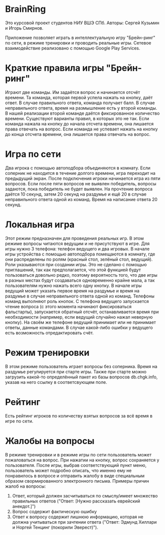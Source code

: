 # BrainRing
Это курсовой проект студентов НИУ ВШЭ СПб. Авторы: Сергей Кузьмин и Игорь Смирнов.

Приложение позволяет играть в интеллектуальную игру "Брейн-ринг" по сети, в режиме тренировки и проводить реальные игры.
Сетевое взаимодействие реализовано с помощью Google Play Services.
# Краткие правила игры "Брейн-ринг"
Играют две команды. Им задаётся вопрос и начинается отсчёт времени. Та команда, которая первой успела нажать на кнопку, даёт ответ.
В случае правильного ответа, команда получает балл. В случае неправильного ответа, время на размышление есть у второй команды.
В нашей реализации второй команде даётся фиксированное количество времени. Существуют варианты правил, в которых это не так.
Если команда нажала на кнопку до начала отсчета времени, она лишается права отвечать на вопрос.
Если команда не успевает нажать на кнопку до конца отсчета времени, она лишается права отвечать на вопрос.
# Игра по сети
Два игрока с помощью автоподбора объединяются в комнату. Если соперник не находится в течение долгого времени, игра переходит на предыдущий экран.
После подключения игроки начинается игра из пяти вопросов. Если после пяти вопросов не выявлен победитель, вопросы задаются, пока победитель не будет выявлен.
На прочтение вопроса даётся 10 секунд, затем 20 секунд на раздумье и ещё 20 в случае неправильного ответа одной из команд.
Время на написание ответа 20 секунд.
# Локальная игра
Этот режим предназначен для проведения реальных игр.
В этом режиме вопросы читаются ведущим и не присутствуют в игре.
Для игры нужно 3 телефона: телефон ведущего и два игровых. 
В начале игры устройства с помощью автоподбора помещаются в комнату, где они распределены по ролям (красный стол, зелёный стол, ведущий).
Роли указываются при создании игры. Это не сделано с помощью приглашений, так как предполагается, что этой функцией будут пользоваться довольно редко, поэтому вероятность того, что две игры в разных местах будут создаваться одновременно крайне мала, а так пользователям нужно нажать всего одну кнопку.
В начале игры ведущий может указать первое время на раздумье и время на раздумье в случае неправильного ответа одной из команд.
Телефоны команд выполняют роль кнопок. С телефона ведущего запускается чтение вопроса (с этого момента начинают фиксироваться фальстарты), запускается обратный отсчёт, останавливается время при необходимости (например, если ведущий случайно нажал неверную кнопку).
На своём же телефоне ведущий принимает или не принимает ответы, данные командами. В случае какой-либо ошибки у ведущего есть возможность отредактировать счёт.
# Режим тренировки
В этом режиме пользователь играет вопросы без соперника. Время на раздумье регулируется при старте игры. 
Также при старте можно загрузить какой-то определённый пакет из базы вопросов db.chgk.info, указав на него ссылку в соответсвующем поле.
# Рейтинг
Есть рейтинг игроков по количеству взятых вопросов за всё время в игре по сети. 
# Жалобы на вопросы
В режиме тренировки и в режиме игры по сети пользователь может пожаловаться на вопрос. 
При нажатии на кнопку, вопрос сохраняется у пользователя. После игры, выбрав соответствующий пункт меню, пользователь может подробно описать, что именно ему не понравилось в вопросе и отправить жалобу в виде специальным образом свормированного электронного письма.
Примеры причин жалоб на вопросы:
1. Ответ, который должен засчитываться по смыслу/имеет множество правильных ответов ("Ответ: [Нужно рассказать еврейский анекдот.]")
2. Вопрос содержит фактическую ошибку
3. Ответ к вопросу содержит лишнюю информацию, которая не должна учитываться при зачтении ответа ("Ответ:  Эдмунд Хиллари и Норгей Тенцинг (покорили Эверест)").

